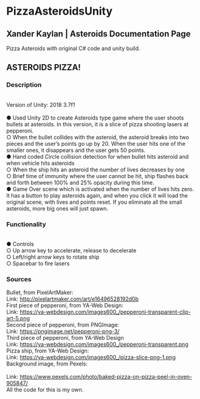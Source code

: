 # PizzaAsteroidsUnity
## Xander Kaylan | Asteroids Documentation Page
Pizza Asteroids with original C# code and unity build.
## ASTEROIDS PIZZA!
### Description
<br>
Version of Unity: 2018 3.7f1
<br>
<br>
●	Used Unity 2D to create Asteroids type game where the user shoots bullets at asteroids. In this version, it is a slice of pizza shooting lasers at pepperoni.
<br>
 	 ○	When the bullet collides with the asteroid, the asteroid breaks into two pieces and the user’s points go up by 20. When the user hits one of the smaller ones, it disappears and the user gets 50 points.
	<br>
● Hand coded Circle collision detection for when bullet hits asteroid and when vehicle hits asteroids
<br>
 	 ○	When the ship hits an asteroid the number of lives decreases by one
	<br>
  	○	Brief time of immunity where the user cannot be hit, ship flashes back and forth between 100% and 25% opacity during this time.
	<br>
● Game Over scene which is activated when the number of lives hits zero. It has a button to play asteroids again, and when you click it will load the original scene, with lives and points reset. If you eliminate all the small asteroids, more big ones will just spawn.

### Functionality
<br>
●	Controls
<br>
 	 ○	Up arrow key to accelerate, release to decelerate
	<br>
  	○	Left/right arrow keys to rotate ship
	<br>
	  ○	Spacebar to fire lasers

### Sources
Bullet, from PixelArtMaker:
<br>
Link:  http://pixelartmaker.com/art/e16496528192d0b
<br>
First piece of pepperoni, from YA-Web Design:
<br>
Link: https://ya-webdesign.com/images600_/pepperoni-transparent-clip-art-5.png
<br>
Second piece of pepperoni, from PNGImage:
<br>
Link: https://pngimage.net/pepperoni-png-3/
<br>
Third piece of pepperoni, from YA-Web Design 
<br>
Link: https://ya-webdesign.com/images600_/pepperoni-transparent.png
<br>
Pizza ship, from YA-Web Design: 
<br>
Link: https://ya-webdesign.com/images600_/pizza-slice-png-1.png
<br>
Background image, from Pexels: 	
<br>
Link: https://www.pexels.com/photo/baked-pizza-on-pizza-peel-in-oven-905847/
<br>
All the code for this is my own.
